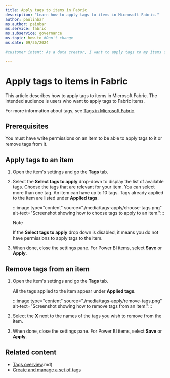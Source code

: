 ```yaml
---
title: Apply tags to items in Fabric
description: "Learn how to apply tags to items in Microsoft Fabric."
author: paulinbar
ms.author: painbar
ms.service: fabric
ms.subservice: governance
ms.topic: how-to #Don't change
ms.date: 09/26/2024

#customer intent: As a data creator, I want to apply tags to my items so as to facilitate data management and discovery.

---
```


# Apply tags to items in Fabric

This article describes how to apply tags to items in Microsoft Fabric. The intended audience is users who want to apply tags to Fabric items.

For more information about tags, see [Tags in Microsoft Fabric](./tags-overview.md).

## Prerequisites

You must have write permissions on an item to be able to apply tags to it or remove tags from it.

## Apply tags to an item

1. Open the item's settings and go the **Tags** tab.

1. Select the **Select tags to apply** drop-down to display the list of available tags. Choose the tags that are relevant for your item. You can select more than one tag. An item can have up to 10 tags. Tags already applied to the item are listed under **Applied tags**.

    :::image type="content" source="./media/tags-apply/choose-tags.png" alt-text="Screenshot showing how to choose tags to apply to an item.":::

    > [!NOTE]
    > If the **Select tags to apply** drop down is disabled, it means you do not have permissions to apply tags to the item.

1. When done, close the settings pane. For Power BI items, select **Save** or **Apply**.

## Remove tags from an item

1. Open the item's settings and go the **Tags** tab.

    All the tags applied to the item appear under **Applied tags**.

    :::image type="content" source="./media/tags-apply/remove-tags.png" alt-text="Screenshot showing how to remove tags from an item.":::

1. Select the **X** next to the names of the tags you wish to remove from the item.

1. When done, close the settings pane. For Power BI items, select **Save** or **Apply**.

## Related content

* [Tags overview](tags-overview.md).md)
* [Create and manage a set of tags](tags-define.md)